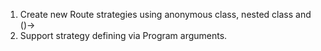 1. Create new Route strategies using anonymous class, nested class and ()->
2. Support strategy defining via Program arguments. 